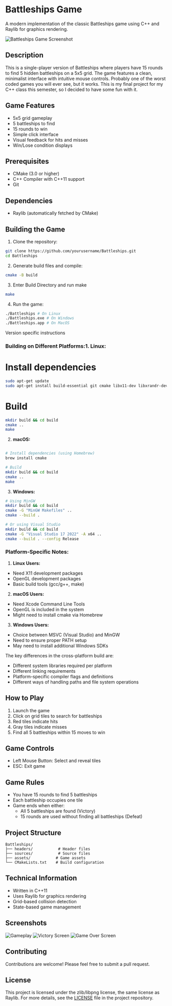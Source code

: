 # Battleships Game

A modern implementation of the classic Battleships game using C++ and Raylib for graphics rendering.

![Battleships Game Screenshot](assets/gameplay.png) <!-- You'll need to add this -->

## Description

This is a single-player version of Battleships where players have 15 rounds to find 5 hidden battleships on a 5x5 grid. The game features a clean, minimalist interface with intuitive mouse controls.
Probably one of the worst coded games you will ever see, but it works.
This is my final project for my C++ class this semester, so I decided to have some fun with it.

## Game Features

- 5x5 grid gameplay
- 5 battleships to find
- 15 rounds to win
- Simple click interface
- Visual feedback for hits and misses
- Win/Lose condition displays

## Prerequisites

- CMake (3.0 or higher)
- C++ Compiler with C++11 support
- Git

## Dependencies

- Raylib (automatically fetched by CMake)

## Building the Game

1. Clone the repository:

```bash
git clone https://github.com/yourusername/Battleships.git
cd Battleships
```

2. Generate build files and compile:

```bash
cmake -B build
```

3. Enter Build Directory and run make

```bash
make
```

4. Run the game:

```bash
./Battleships # On Linux
./Battleships.exe # On Windows
./Battleships.app # On MacOS
```

  <summary>Version specific instructions</summary>

  ### Building on Different Platforms:1. **Linux:**


  # Install dependencies
  ```bash
  sudo apt-get update
  sudo apt-get install build-essential git cmake libx11-dev libxrandr-dev libxinerama-dev libxcursor-dev libxi-dev
  ```
  # Build
  ```bash
  mkdir build && cd build
  cmake ..
  make
  ```

  2. **macOS:**
  ```bash

  # Install dependencies (using Homebrew)
  brew install cmake

  # Build
  mkdir build && cd build
  cmake ..
  make
  ```

  3. **Windows:**
  ```bash
  # Using MinGW
  mkdir build && cd build
  cmake -G "MinGW Makefiles" ..
  cmake --build .

  # Or using Visual Studio
  mkdir build && cd build
  cmake -G "Visual Studio 17 2022" -A x64 ..
  cmake --build . --config Release
  ```

  ### Platform-Specific Notes:

  1. **Linux Users:**
  - Need X11 development packages
  - OpenGL development packages
  - Basic build tools (gcc/g++, make)

  2. **macOS Users:**
  - Need Xcode Command Line Tools
  - OpenGL is included in the system
  - Might need to install cmake via Homebrew

  3. **Windows Users:**
  - Choice between MSVC (Visual Studio) and MinGW
  - Need to ensure proper PATH setup
  - May need to install additional Windows SDKs

  The key differences in the cross-platform build are:
  - Different system libraries required per platform
  - Different linking requirements
  - Platform-specific compiler flags and definitions
  - Different ways of handling paths and file system operations


## How to Play

1. Launch the game
2. Click on grid tiles to search for battleships
3. Red tiles indicate hits
4. Gray tiles indicate misses
5. Find all 5 battleships within 15 moves to win

## Game Controls

- Left Mouse Button: Select and reveal tiles
- ESC: Exit game

## Game Rules

- You have 15 rounds to find 5 battleships
- Each battleship occupies one tile
- Game ends when either:
  - All 5 battleships are found (Victory)
  - 15 rounds are used without finding all battleships (Defeat)

## Project Structure

```
Battleships/
├── headers/           # Header files
├── sources/           # Source files
├── assets/           # Game assets
└── CMakeLists.txt    # Build configuration
```

## Technical Information

- Written in C++11
- Uses Raylib for graphics rendering
- Grid-based collision detection
- State-based game management

## Screenshots

![Gameplay](assets/game.png) <!-- You'll need to add this -->
![Victory Screen](assets/victory.png) <!-- You'll need to add this -->
![Game Over Screen](assets/game_over.png)

## Contributing

Contributions are welcome! Please feel free to submit a pull request.

## License

This project is licensed under the zlib/libpng license, the same license as Raylib. For more details, see the [LICENSE](LICENSE) file in the project repository.
